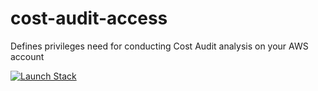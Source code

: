 # cost-audit-access
Defines privileges need for conducting Cost Audit analysis on your AWS account


[![Launch Stack](https://s3.amazonaws.com/cloudformation-examples/cloudformation-launch-stack.png)](https://console.aws.amazon.com/cloudformation/home#/stacks/new?stackName=CostAuditResources&templateURL=https://cost-audit-access-public.s3.eu-west-1.amazonaws.com/audit.yml)
